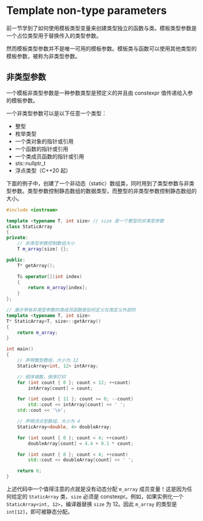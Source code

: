 # Template non-type parameters

前一节学到了如何使用模板类型变量来创建类型独立的函数与类。模板类型参数是一个占位类型用于替换传入的类型参数。

然而模板类型参数并不是唯一可用的模板参数。模板类与函数可以使用其他类型的模板参数，被称为非类型参数。

## 非类型参数

一个模板非类型参数是一种参数类型是预定义的并且由 constexpr 值传递给入参的模板参数。

一个非类型参数可以是以下任意一个类型：

- 整型
- 枚举类型
- 一个类对象的指针或引用
- 一个函数的指针或引用
- 一个类成员函数的指针或引用
- sts::nullptr_t
- 浮点类型（C++20 起）

下面的例子中，创建了一个非动态（static）数组类，同时用到了类型参数与非类型参数。类型参数控制静态数组的数据类型，而整型的非类型参数控制静态数组的大小。

```cpp
#include <iostream>

template <typename T, int size> // size 是一个整型的非类型参数
class StaticArray
{
private:
    // 非类型参数控制数组大小
    T m_array[size] {};

public:
    T* getArray();

    T& operator[](int index)
    {
        return m_array[index];
    }
};

// 展示带有非类型参数的类成员函数是如何定义在类定义外部的
template <typename T, int size>
T* StaticArray<T, size>::getArray()
{
    return m_array;
}

int main()
{
    // 声明整型数组，大小为 12
    StaticArray<int, 12> intArray;

    // 顺序填数，倒序打印
    for (int count { 0 }; count < 12; ++count)
        intArray[count] = count;

    for (int count { 11 }; count >= 0; --count)
        std::cout << intArray[count] << ' ';
    std::cout << '\n';

    // 声明浮点型数组，大小为 4
    StaticArray<double, 4> doubleArray;

    for (int count { 0 }; count < 4; ++count)
        doubleArray[count] = 4.4 + 0.1 * count;

    for (int count { 0 }; count < 4; ++count)
        std::cout << doubleArray[count] << ' ';

    return 0;
}
```

上述代码中一个值得注意的点就是没有动态分配 `m_array` 成员变量！这是因为任何给定的 `StaticArray` 类，`size` 必须是 constexpr。例如，如果实例化一个 `StaticArray<int, 12>`，编译器替换 `size` 为 12。因此 `m_array` 的类型是 `int[12]`，即可被静态分配。
